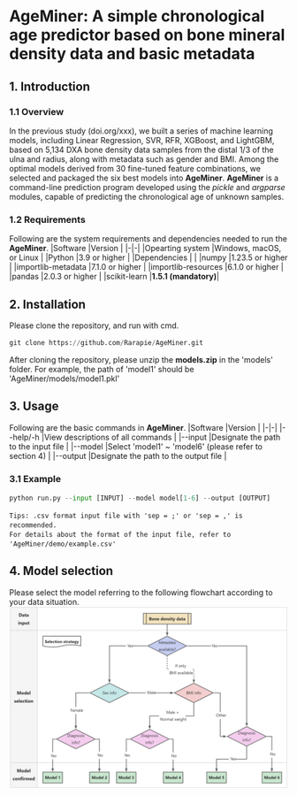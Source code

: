 # AgeMiner: A simple chronological age predictor based on bone mineral density data and basic metadata
## 1. Introduction
### 1.1 Overview
In the previous study (doi.org/xxx), we built a series of machine learning models, including Linear Regression, SVR, RFR, XGBoost, and LightGBM, based on 5,134 DXA bone density data samples from the distal 1/3 of the ulna and radius, along with metadata such as gender and BMI. Among the optimal models derived from 30 fine-tuned feature combinations, we selected and packaged the six best models into **AgeMiner**. **AgeMiner** is a command-line prediction program developed using the *pickle* and *argparse* modules, capable of predicting the chronological age of unknown samples.
### 1.2 Requirements
Following are the system requirements and dependencies needed to run the **AgeMiner**.
|Software |Version |
|-|-|
|Opearting system |Windows, macOS, or Linux |
|Python |3.9 or higher |
|Dependencies | |
|numpy |1.23.5 or higher |
|importlib-metadata |7.1.0 or higher |
|importlib-resources |6.1.0 or higher |
|pandas |2.0.3 or higher |
|scikit-learn |**1.5.1 (mandatory)**|
## 2. Installation
Please clone the repository, and run with cmd.
```python
git clone https://github.com/Rarapie/AgeMiner.git
```
After cloning the repository, please unzip the **models.zip** in the 'models' folder. For example, the path of 'model1' should be 'AgeMiner/models/model1.pkl'
 ## 3. Usage
Following are the basic commands in **AgeMiner**.
|Software |Version |
|-|-|
|--help/-h |View descriptions of all commands |
|--input |Designate the path to the input file |
|--model |Select 'model1' ~ 'model6' (please refer to section 4) |
|--output |Designate the path to the output file |
### 3.1 Example
```python
python run.py --input [INPUT] --model model[1-6] --output [OUTPUT]
```
`Tips: .csv format input file with 'sep = ;' or 'sep = ,' is recommended.`  
`For details about the format of the input file, refer to 'AgeMiner/demo/example.csv'`
## 4. Model selection
Please select the model referring to the following flowchart according to your data situation.
![image](https://github.com/Rarapie/AgeMiner/blob/main/flowchart.png)

